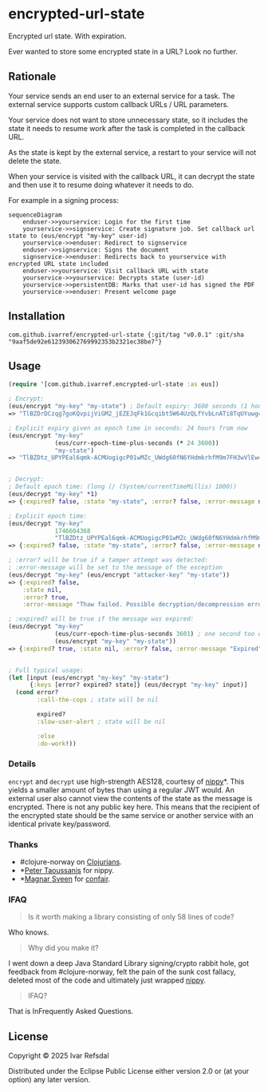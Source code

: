 # encrypted-url-state

Encrypted url state. With expiration.

Ever wanted to store some encrypted state in a URL? Look no further.

## Rationale

Your service sends an end user to an external service for a task.
The external service supports custom callback URLs / URL parameters.

Your service does not want to
store unnecessary state, so it includes the state it needs to resume
work after the task is completed in the callback URL.

As the state is kept by the external service, a restart to your service will
not delete the state.

When your service is visited with the callback URL, it can decrypt
the state and then use it to resume doing whatever it needs to do.

For example in a signing process:

```mermaid
sequenceDiagram
    enduser->>yourservice: Login for the first time
    yourservice->>signservice: Create signature job. Set callback url state to (eus/encrypt "my-key" user-id)
    yourservice->>enduser: Redirect to signservice 
    enduser->>signservice: Signs the document
    signservice->>enduser: Redirects back to yourservice with encrypted URL state included
    enduser->>yourservice: Visit callback URL with state
    yourservice->>yourservice: Decrypts state (user-id) 
    yourservice->>persistentDB: Marks that user-id has signed the PDF
    yourservice->>enduser: Present welcome page
```

## Installation

```
com.github.ivarref/encrypted-url-state {:git/tag "v0.0.1" :git/sha "9aaf5de92e612393062769992353b2321ec38be7"}
```

## Usage

```clojure
(require '[com.github.ivarref.encrypted-url-state :as eus])

; Encrypt:
(eus/encrypt "my-key" "my-state") ; Default expiry: 3600 seconds (1 hour) from now
=> "TlBZDrDCzqg7goKQvpijViGM2_jEZEJqFk1Gcqibt5W64UzQLfYvbLnATi8TqUYuwg=="

; Explicit expiry given as epoch time in seconds: 24 hours from now
(eus/encrypt "my-key"
             (eus/curr-epoch-time-plus-seconds (* 24 3600))
             "my-state")
=> "TlBZDtz_UPYPEal6qmk-ACMUogigcP01wMZc_UWdg60fN6YHdmkrhfM9m7FH3wVlEw=="


; Decrypt:
; Default epoch time: (long (/ (System/currentTimeMillis) 1000))
(eus/decrypt "my-key" *1) 
=> {:expired? false, :state "my-state", :error? false, :error-message nil}

; Explicit epoch time:
(eus/decrypt "my-key"
             1746604368
             "TlBZDtz_UPYPEal6qmk-ACMUogigcP01wMZc_UWdg60fN6YHdmkrhfM9m7FH3wVlEw==") 
=> {:expired? false, :state "my-state", :error? false, :error-message nil}

; :error? will be true if a tamper attempt was detected:
; :error-message will be set to the message of the exception
(eus/decrypt "my-key" (eus/encrypt "attacker-key" "my-state"))
=> {:expired? false,
    :state nil, 
    :error? true,
    :error-message "Thaw failed. Possible decryption/decompression error, unfrozen/damaged data, etc."}

; :expired? will be true if the message was expired:
(eus/decrypt "my-key"
             (eus/curr-epoch-time-plus-seconds 3601) ; one second too old!
             (eus/encrypt "my-key" "my-state"))
=> {:expired? true, :state nil, :error? false, :error-message "Expired"}


; Full typical usage:
(let [input (eus/encrypt "my-key" "my-state")
      {:keys [error? expired? state]} (eus/decrypt "my-key" input)]
  (cond error?
        :call-the-cops ; state will be nil

        expired?
        :slow-user-alert ; state will be nil

        :else
        :do-work!))
```

### Details

`encrypt` and `decrypt` use high-strength AES128, courtesy of [nippy](https://github.com/taoensso/nippy/)*.
This yields a smaller amount of bytes than using a regular JWT would. An external user also cannot view
the contents of the state as the message is encrypted.
There is not any public key here. This means that the recipient of the encrypted state should be the same service
or another service with an identical private key/password.

### Thanks

* #clojure-norway on [Clojurians](https://clojurians.slack.com).
* \*[Peter Taoussanis](https://www.taoensso.com/) for nippy.
* \*[Magnar Sveen](https://magnars.com/) for [confair](https://github.com/magnars/confair).

### IFAQ

> Is it worth making a library consisting of only 58 lines of code?

Who knows.

> Why did you make it?

I went down a deep Java Standard Library signing/crypto rabbit hole, 
got feedback from #clojure-norway, felt the pain of the sunk cost fallacy,
deleted most of the code and ultimately just wrapped [nippy](https://github.com/taoensso/nippy/).

> IFAQ?

That is InFrequently Asked Questions.

## License

Copyright © 2025 Ivar Refsdal

Distributed under the Eclipse Public License either version 2.0 or (at
your option) any later version.
